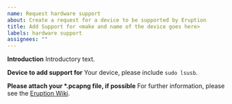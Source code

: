 ```yaml
---
name: Request hardware support
about: Create a request for a device to be supported by Eruption
title: Add Support for <make and name of the device goes here>
labels: hardware support
assignees: ""
---
```


**Introduction**
Introductory text.

**Device to add support for**
Your device, please include `sudo lsusb`.

**Please attach your \*.pcapng file, if possible**
For further information, please see the [Eruption Wiki](https://github.com/X3n0m0rph59/eruption/wiki).
